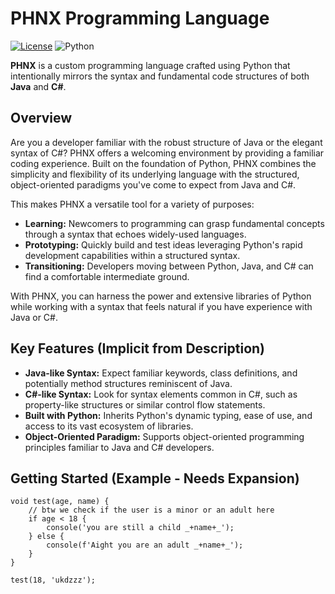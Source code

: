 # PHNX Programming Language

[![License](https://img.shields.io/badge/License-MIT-yellow.svg)](https://opensource.org/licenses/MIT)
![Python](https://img.shields.io/badge/Built%20with-Python-blue.svg)

**PHNX** is a custom programming language crafted using Python that intentionally mirrors the syntax and fundamental code structures of both **Java** and **C#**.

## Overview

Are you a developer familiar with the robust structure of Java or the elegant syntax of C#? PHNX offers a welcoming environment by providing a familiar coding experience. Built on the foundation of Python, PHNX combines the simplicity and flexibility of its underlying language with the structured, object-oriented paradigms you've come to expect from Java and C#.

This makes PHNX a versatile tool for a variety of purposes:

* **Learning:** Newcomers to programming can grasp fundamental concepts through a syntax that echoes widely-used languages.
* **Prototyping:** Quickly build and test ideas leveraging Python's rapid development capabilities within a structured syntax.
* **Transitioning:** Developers moving between Python, Java, and C# can find a comfortable intermediate ground.

With PHNX, you can harness the power and extensive libraries of Python while working with a syntax that feels natural if you have experience with Java or C#.

## Key Features (Implicit from Description)

* **Java-like Syntax:** Expect familiar keywords, class definitions, and potentially method structures reminiscent of Java.
* **C#-like Syntax:** Look for syntax elements common in C#, such as property-like structures or similar control flow statements.
* **Built with Python:** Inherits Python's dynamic typing, ease of use, and access to its vast ecosystem of libraries.
* **Object-Oriented Paradigm:** Supports object-oriented programming principles familiar to Java and C# developers.

## Getting Started (Example - Needs Expansion)

```phnx
void test(age, name) {
    // btw we check if the user is a minor or an adult here
    if age < 18 {
        console('you are still a child _+name+_');
    } else {
        console(f'Aight you are an adult _+name+_');
    }
}

test(18, 'ukdzzz');
